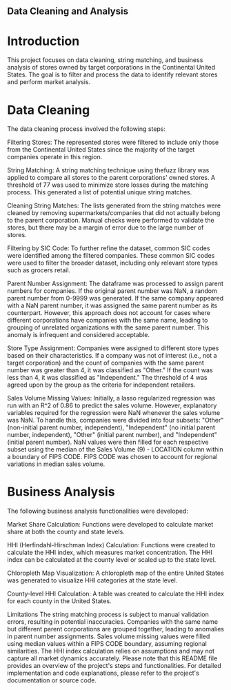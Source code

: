 ## Data Cleaning and Analysis
# Introduction
This project focuses on data cleaning, string matching, and business analysis of stores owned by target corporations in the Continental United States. The goal is to filter and process the data to identify relevant stores and perform market analysis.

# Data Cleaning
The data cleaning process involved the following steps:

Filtering Stores: The represented stores were filtered to include only those from the Continental United States since the majority of the target companies operate in this region.

String Matching: A string matching technique using thefuzz library was applied to compare all stores to the parent corporations' owned stores. A threshold of 77 was used to minimize store losses during the matching process. This generated a list of potential unique string matches.

Cleaning String Matches: The lists generated from the string matches were cleaned by removing supermarkets/companies that did not actually belong to the parent corporation. Manual checks were performed to validate the stores, but there may be a margin of error due to the large number of stores.

Filtering by SIC Code: To further refine the dataset, common SIC codes were identified among the filtered companies. These common SIC codes were used to filter the broader dataset, including only relevant store types such as grocers retail.

Parent Number Assignment: The dataframe was processed to assign parent numbers for companies. If the original parent number was NaN, a random parent number from 0-9999 was generated. If the same company appeared with a NaN parent number, it was assigned the same parent number as its counterpart. However, this approach does not account for cases where different corporations have companies with the same name, leading to grouping of unrelated organizations with the same parent number. This anomaly is infrequent and considered acceptable.

Store Type Assignment: Companies were assigned to different store types based on their characteristics. If a company was not of interest (i.e., not a target corporation) and the count of companies with the same parent number was greater than 4, it was classified as "Other." If the count was less than 4, it was classified as "Independent." The threshold of 4 was agreed upon by the group as the criteria for independent retailers.

Sales Volume Missing Values: Initially, a lasso regularized regression was run with an R^2 of 0.86 to predict the sales volume. However, explanatory variables required for the regression were NaN whenever the sales volume was NaN. To handle this, companies were divided into four subsets: "Other" (non-initial parent number, independent), "Independent" (no initial parent number, independent), "Other" (initial parent number), and "Independent" (initial parent number). NaN values were then filled for each respective subset using the median of the Sales Volume (9) - LOCATION column within a boundary of FIPS CODE. FIPS CODE was chosen to account for regional variations in median sales volume.

# Business Analysis
The following business analysis functionalities were developed:

Market Share Calculation: Functions were developed to calculate market share at both the county and state levels.

HHI (Herfindahl-Hirschman Index) Calculation: Functions were created to calculate the HHI index, which measures market concentration. The HHI index can be calculated at the county level or scaled up to the state level.

Chloropleth Map Visualization: A chloropleth map of the entire United States was generated to visualize HHI categories at the state level.

County-level HHI Calculation: A table was created to calculate the HHI index for each county in the United States.

Limitations
The string matching process is subject to manual validation errors, resulting in potential inaccuracies.
Companies with the same name but different parent corporations are grouped together, leading to anomalies in parent number assignments.
Sales volume missing values were filled using median values within a FIPS CODE boundary, assuming regional similarities.
The HHI index calculation relies on assumptions and may not capture all market dynamics accurately.
Please note that this README file provides an overview of the project's steps and functionalities. For detailed implementation and code explanations, please refer to the project's documentation or source code.